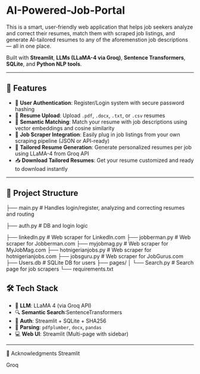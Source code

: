 # AI-Powered-Job-Portal
This is a smart, user-friendly web application that helps job seekers analyze and correct their resumes, match them with scraped job listings, and generate AI-tailored resumes to any of the aforemenstion job descriptions — all in one place.


Built with **Streamlit**, **LLMs (LLaMA-4 via Groq)**, **Sentence Transformers**, **SQLite**, and **Python NLP tools**.

---

## 🚀 Features

- 🔐 **User Authentication**: Register/Login system with secure password hashing
- 📄 **Resume Upload**: Upload `.pdf`, `.docx`, `.txt`, or `.csv` resumes
- 🧠 **Semantic Matching**: Match your resume with job descriptions using vector embeddings and cosine similarity
- 💼 **Job Scraper Integration**: Easily plug in job listings from your own scraping pipeline (JSON or API-ready)
- 🎯 **Tailored Resume Generation**: Generate personalized resumes per job using LLaMA-4 from Groq API
- 📥 **Download Tailored Resumes**: Get your resume customized and ready to download instantly


---

## 📁 Project Structure

├── main.py # Handles login/register, analyzing and correcting resumes and routing

├── auth.py # DB and login logic

├── linkedln.py # Web scraper for Linkedln.com
├── jobberman.py # Web scraper for Jobberman.com
├── myjobmag.py # Web scraper for MyJobMag.com
├── hotnigerianjobs.py # Web scraper for hotnigerianjobs.com
├── jobsguru.py # Web scraper for JobGurus.com
├── Users.db # SQLite DB for users
├── pages/
│ └── Search.py # Search page for job scrapers
└── requirements.txt


## 🛠️ Tech Stack

- 🧠 **LLM**: LLaMA 4 (via Groq API)
- 🔍 **Semantic Search**:SentenceTransformers
- 🔐 **Auth**: Streamlit + SQLite + SHA256
- 🧾 **Parsing**: `pdfplumber`, `docx`, `pandas`
- 💻 **Web UI**: Streamlit (Multi-page with sidebar)

---


🙌 Acknowledgments
Streamlit

Groq
